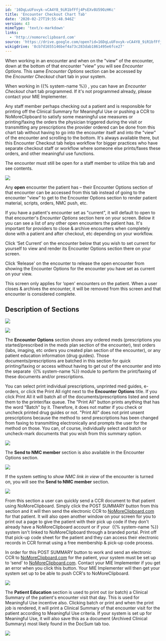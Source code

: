 ```yaml
---
id: '16DqLuUFovyk-vCA4Y8_9iR1bfFfj4PsEXv8U59OzHKc'
title: 'Encounter Checkout Chart Tab'
date: '2020-02-27T19:55:48.946Z'
version: 43
mimeType: 'text/x-markdown'
links:
  - 'http://nomoreclipboard.com'
source: 'https://drive.google.com/open?id=16DqLuUFovyk-vCA4Y8_9iR1bfFfj4PsEXv8U59OzHKc'
wikigdrive: '8cb7d1655146bef4a73c283dab1861495e6fce27'
---
```

When working in an encounter and when on the "view" of the encounter, down at the bottom of that encounter "view" you will see *Encounter Options*. This same *Encounter Options* section can be accessed by the *Encounter Checkout* chart tab in your system.

When working in {{% system-name %}} , you can have an *Encounter Checkout* chart tab programmed. If it's not programmed already, please contact your MIE Implementer.

Any staff member perhaps checking out a patient and is responsible for printing off the Clinical Summary for Meaningful Use or pushing a CCR to NoMoreClipboard to satisfy some meaningful use measures or printing/faxing the orders the physician triggered during the visit or transmitting any prescriptions the provider ordered can be done from this chart tab without having to go into the encounter itself and into the "view" of the encounter and scrolling to the bottom. It's always available there, but this Encounter Checkout tab helps workflow for bigger practices who have separate checkout staff or workflow where someone else prints/faxes these orders, and other meaningful use functions.

The encounter must still be open for a staff member to utilize this tab and see contents.

![](../encounter-checkout-chart-tab.assets/b76cc3645d13cd6a331ea155ed10609f.png)

Any **open** encounter the patient has – their Encounter Options section of that encounter can be accessed from this tab instead of going to the encounter "view" to get to the Encounter Options section to render patient material, scripts, orders, NMC push, etc.

If you have a patient's encounter set as "current", it will default to open to that encounter's *Encounter Options* section here on your screen. Below it you can see a list of any other open encounters the patient has. It's important for providers to close & archive encounters when completely done with a patient and after checkout, etc depending on your workflow.

Click ‘Set Current' on the encounter below that you wish to set current for yourself to view and render its Encounter Options section there on your screen.

Click ‘Release' on the encounter to release the open encounter from showing the Encounter Options for the encounter you have set as current on your view.

This screen only applies for ‘open' encounters on the patient. When a user closes & archives the encounter, it will be removed from this screen and that encounter is considered complete.

## Description of Sections

![](../encounter-checkout-chart-tab.assets/c4e87aec0ac1877fcf36c686837fd8d9.png)

![](../encounter-checkout-chart-tab.assets/19898845392a572fc23dde00c6840a3d.png)

The **Encounter Options** section shows any ordered meds (prescriptions you started/prescribed in the meds plan section of the encounter), test orders (labs, imaging, etc orders you created plan section of the encounter), or any patient education information (drug guides). Those documents/prescriptions are batched in this section for quick printing/faxing or access without having to get out of the encounter and into the separate  {{% system-name %}} module to perform the print/faxing of these documents and/or prescriptions.

You can select print individual prescriptions, unprinted med guides, e-orders, or click the Print All right next to the **Encounter Options** title. If you click Print All it will batch all of the documents/prescriptions listed and send them to the printer/fax queue. The "Print All" button prints anything that has the word "Batch" by it. Therefore, it does not matter if you check or uncheck printed drug guides or not. "Print All" does not print unsent prescriptions because the method to send prescriptions has been changed from faxing to transmitting electronically and prompts the user for the method on those. You can, of course, individually select and batch or uncheck-mark documents that you wish from this summary option.

![](../encounter-checkout-chart-tab.assets/c4e87aec0ac1877fcf36c686837fd8d9.png)

The **Send to NMC member** section is also available in the Encounter Options section.

![](../encounter-checkout-chart-tab.assets/460f4c317273374f197a84caf890a787.png)

If the system setting to *show NMC link in view* of the encounter is turned on, you will see the **Send to NMC member** section.

![](../encounter-checkout-chart-tab.assets/f2583c80910dc601a2f02cbaac4ec676.png)

From this section a user can quickly send a CCR document to that patient using NoMoreClipboard. Simply click the POST SUMMARY button from this section and it will then send the electronic CCR to [NoMoreClipboard.com](http://nomoreclipboard.com) for that patient. It will also open another window on your screen for you to print out a page to give the patient with their pick up code if they don't already have a NoMoreClipboard account or if your  {{% system-name %}} system isn't linked to NoMoreClipboard through a branded portal. Print off that pick-up code sheet for the patient and they can access their electronic records in CCR format using a free membership & pick-up code process.

In order for this POST SUMMARY button to work and send an electronic CCR to [NoMoreClipboard.com](http://nomoreclipboard.com) for the patient, your system must be set up to ‘send' to [NoMoreClipboard.com](http://nomoreclipboard.com). Contact your MIE Implementer if you get an error when you click this button. Your MIE Implementer will then get your system set up to be able to push CCR's to NoMoreClipboard.

![](../encounter-checkout-chart-tab.assets/464448d67a6cc7abe36307b50ae434fe.png)

The **Patient Education** section is used to print out (or batch) a Clinical Summary of the patient's encounter visit that day. This is used for Meaningful Use incentive also. Clicking batch or print and when the print job is rendered, it will print a Clinical Summary of that encounter visit for the patient according to Meaningful Use criteria. If your system is set up for Meaningful Use, it will also save this as a document (Archived Clinical Summary) most likely found in the DocSum tab too.

![](../encounter-checkout-chart-tab.assets/33d8fbda53aacb32fa373e246613a8e4.png)
